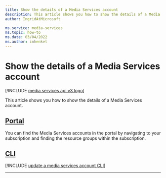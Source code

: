 ```yaml
---
title: Show the details of a Media Services account
description: This article shows you how to show the details of a Media Services account.
author: IngridAtMicrosoft

ms.service: media-services
ms.topic: how-to
ms.date: 03/04/2022
ms.author: inhenkel
---
```

# Show the details of a Media Services account

[!INCLUDE [media services api v3 logo](./includes/v3-hr.md)]

This article shows you how to show the details of a Media Services account.

## [Portal](#tab/portal/)

You can find the Media Services accounts in the portal by navigating to your subscription and finding the resource groups within the subscription.

## [CLI](#tab/cli/)

[!INCLUDE [update a media services account CLI](./includes/task-show-media-services-account-cli.md)]

---

